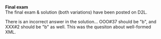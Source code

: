 **Final exam**  
The final exam & solution (both variations) have been posted on D2L.

There is an incorrect answer in the solution... OOO#37 should be "b", and XXX#2 should be "b" as well. This was the quesiton about well-formed XML.

